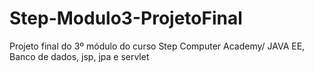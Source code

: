 # Step-Modulo3-ProjetoFinal
 Projeto final do 3º módulo do curso Step Computer Academy/ JAVA EE, Banco de dados, jsp, jpa e servlet
